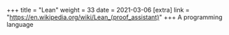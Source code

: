 +++
title = "Lean"
weight = 33
date = 2021-03-06
[extra]
link = "https://en.wikipedia.org/wiki/Lean_(proof_assistant)"
+++
A programming language

